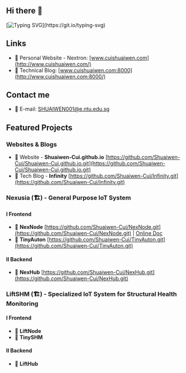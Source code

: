 ## Hi there 👋

[![Typing SVG](https://readme-typing-svg.herokuapp.com?font=Times&duration=5000&pause=1000&color=000000&width=435&lines=Welcome+to+Shuaiwen's+Github!)](https://git.io/typing-svg)

## Links
- 🎯 Personal Website - Nextron: [www.cuishuaiwen.com](http://www.cuishuaiwen.com/) 
- 📜 Technical Blog: [www.cuishuaiwen.com:8000](http://www.cuishuaiwen.com:8000/) 

## Contact me
- 📧 E-mail: SHUAIWEN001@e.ntu.edu.sg

## Featured Projects

### Websites & Blogs

- 🚀 Website - **Shuaiwen-Cui.github.io** [https://github.com/Shuaiwen-Cui/Shuaiwen-Cui.github.io.git](https://github.com/Shuaiwen-Cui/Shuaiwen-Cui.github.io.git)
- 🚀 Tech Blog - **Infinity** [https://github.com/Shuaiwen-Cui/Infinity.git](https://github.com/Shuaiwen-Cui/Infinity.git)

### Nexusia (🏗️) - General Purpose IoT System

#### I Frontend

- 🚀 **NexNode** [https://github.com/Shuaiwen-Cui/NexNode.git](https://github.com/Shuaiwen-Cui/NexNode.git) | [Online Doc](https://shuaiwen-cui.github.io/NexNode/)
- 🚀 **TinyAuton** [https://github.com/Shuaiwen-Cui/TinyAuton.git](https://github.com/Shuaiwen-Cui/TinyAuton.git)

#### II Backend

- 🚀 **NexHub** [https://github.com/Shuaiwen-Cui/NexHub.git](https://github.com/Shuaiwen-Cui/NexHub.git)

### LiftSHM (🏗️) - Specialized IoT System for Structural Health Monitoring

#### I Frontend

- 🚀 **LiftNode**
- 🚀 **TinySHM**

#### II Backend

- 🚀 **LiftHub**
